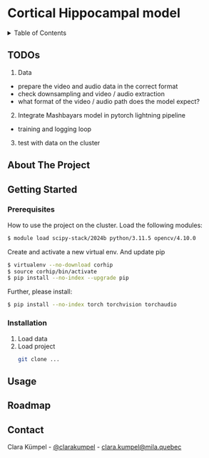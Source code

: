 <!-- Improved compatibility of back to top link: See: https://github.com/othneildrew/Best-README-Template/pull/73 -->
<a id="readme-top"></a>
<!--
*** Thanks for checking out the Best-README-Template. If you have a suggestion
*** that would make this better, please fork the repo and create a pull request
*** or simply open an issue with the tag "enhancement".
*** Don't forget to give the project a star!
*** Thanks again! Now go create something AMAZING! :D
-->



# Cortical Hippocampal model

<!-- TABLE OF CONTENTS -->
<details>
  <summary>Table of Contents</summary>
  <ol>
    <li>
     <a href="#todos">ToDOs</a>
    </li>
    <li>
      <a href="#about-the-project">About The Project</a>
    </li>
    <li>
      <a href="#getting-started">Getting Started</a>
      <ul>
        <li><a href="#prerequisites">Prerequisites</a></li>
        <li><a href="#installation">Installation</a></li>
      </ul>
    </li>
    <li><a href="#usage">Usage</a></li>
    <li><a href="#roadmap">Roadmap</a></li>
    <li><a href="#contact">Contact</a></li>
  </ol>
</details>

## TODOs
1. Data
  - prepare the video and audio data in the correct format
  - check downsampling and video / audio extraction
  - what format of the video / audio path does the model expect?
2. Integrate Mashbayars model in pytorch lightning pipeline
- training and logging loop
3. test with data on the cluster

<!-- ABOUT THE PROJECT -->
## About The Project




<!-- GETTING STARTED -->
## Getting Started


### Prerequisites

How to use the project on the cluster. Load the following modules:

```sh
$ module load scipy-stack/2024b python/3.11.5 opencv/4.10.0
```
Create and activate a new virtual env. And update pip
```sh
$ virtualenv --no-download corhip
$ source corhip/bin/activate
$ pip install --no-index --upgrade pip
```

Further, please install: 
```sh
$ pip install --no-index torch torchvision torchaudio
```

### Installation

1. Load data
2. Load project
   ```sh
   git clone ...
   ```


<!-- USAGE EXAMPLES -->
## Usage


<!-- ROADMAP -->
## Roadmap



<!-- CONTACT -->
## Contact

Clara Kümpel - [@clarakumpel](https://twitter.com/clarakumpel) - clara.kumpel@mila.quebec

<!-- Project Link: [https://github.com/github_username/repo_name](https://github.com/github_username/repo_name) -->



